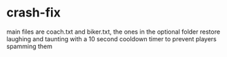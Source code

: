 # crash-fix

main files are coach.txt and biker.txt, the ones in the optional folder restore laughing and taunting with a 10 second cooldown timer to prevent players spamming them
